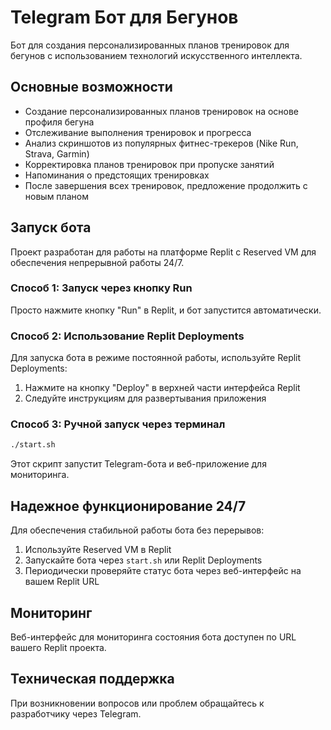 # Telegram Бот для Бегунов

Бот для создания персонализированных планов тренировок для бегунов с использованием технологий искусственного интеллекта.

## Основные возможности

- Создание персонализированных планов тренировок на основе профиля бегуна
- Отслеживание выполнения тренировок и прогресса
- Анализ скриншотов из популярных фитнес-трекеров (Nike Run, Strava, Garmin)
- Корректировка планов тренировок при пропуске занятий
- Напоминания о предстоящих тренировках
- После завершения всех тренировок, предложение продолжить с новым планом

## Запуск бота

Проект разработан для работы на платформе Replit с Reserved VM для обеспечения непрерывной работы 24/7.

### Способ 1: Запуск через кнопку Run

Просто нажмите кнопку "Run" в Replit, и бот запустится автоматически.

### Способ 2: Использование Replit Deployments

Для запуска бота в режиме постоянной работы, используйте Replit Deployments:

1. Нажмите на кнопку "Deploy" в верхней части интерфейса Replit
2. Следуйте инструкциям для развертывания приложения

### Способ 3: Ручной запуск через терминал

```bash
./start.sh
```

Этот скрипт запустит Telegram-бота и веб-приложение для мониторинга.

## Надежное функционирование 24/7

Для обеспечения стабильной работы бота без перерывов:

1. Используйте Reserved VM в Replit
2. Запускайте бота через `start.sh` или Replit Deployments
3. Периодически проверяйте статус бота через веб-интерфейс на вашем Replit URL

## Мониторинг

Веб-интерфейс для мониторинга состояния бота доступен по URL вашего Replit проекта.

## Техническая поддержка

При возникновении вопросов или проблем обращайтесь к разработчику через Telegram.